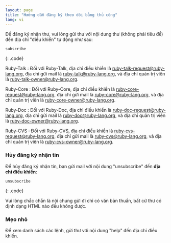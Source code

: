 ```yaml
---
layout: page
title: "Hướng dẫn đăng ký theo dõi bằng thủ công"
lang: vi
---
```


Để đăng ký nhận thư, vui lòng gửi thư với nội dung thư (không phải tiêu đề)
đến địa chỉ "điều khiển" tự động như sau:

    subscribe
{: .code}

Ruby-Talk
: Đối với Ruby-Talk, địa chỉ điều khiển là
  [ruby-talk-request@ruby-lang.org](mailto:ruby-talk-request@ruby-lang.org), địa chỉ gửi mail là
  [ruby-talk@ruby-lang.org](mailto:ruby-talk@ruby-lang.org), và địa chỉ quản trị viên là
  [ruby-talk-owner@ruby-lang.org](mailto:ruby-talk-owner@ruby-lang.org).

Ruby-Core
: Đối với Ruby-Core, địa chỉ điều khiển là
  [ruby-core-request@ruby-lang.org](mailto:ruby-core-request@ruby-lang.org), địa chỉ gửi mail là
  [ruby-core@ruby-lang.org](mailto:ruby-core@ruby-lang.org), và địa chỉ quản trị viên là
  [ruby-core-owner@ruby-lang.org](mailto:ruby-core-owner@ruby-lang.org).

Ruby-Doc
: Đối với Ruby-Doc, địa chỉ điều khiển là
  [ruby-doc-request@ruby-lang.org](mailto:ruby-doc-request@ruby-lang.org), địa chỉ gửi mail là
  [ruby-doc@ruby-lang.org](mailto:ruby-doc@ruby-lang.org), và địa chỉ quản trị viên là
  [ruby-doc-owner@ruby-lang.org](mailto:ruby-doc-owner@ruby-lang.org).

Ruby-CVS
: Đối với Ruby-CVS, địa chỉ điều khiển là
  [ruby-cvs-request@ruby-lang.org](mailto:ruby-cvs-request@ruby-lang.org), địa chỉ gửi mail là
  [ruby-cvs@ruby-lang.org](mailto:ruby-cvs@ruby-lang.org), và địa chỉ quản trị viên là
  [ruby-cvs-owner@ruby-lang.org](mailto:ruby-cvs-owner@ruby-lang.org).

### Hủy đăng ký nhận tin

Để hủy đăng ký nhận tin, bạn gửi mail với nội dung "unsubscribe" đến
**địa chỉ điều khiển**:

    unsubscribe
{: .code}

Vui lòng chắc chắn là nội chung gửi đi chỉ có văn bản thuần,
bất cứ thư có định dạng HTML nào đều không được.

### Mẹo nhỏ

Để xem danh sách các lệnh, gửi thư với nội dung "help" đến địa chỉ điều khiển.

